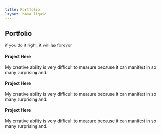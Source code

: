 ```yaml
---
title: Portfolio
layout: base.liquid
---
```


<section class="portfolio" id="portfolio">
	<div class="container">
		<h2 class="special-heading">Portfolio</h2>
		<p>if you do it right, it will las forever.</p>
		<div class="portfolio-content">
			<div class="project">
				<div class="image project-image">
					<div></div>
				</div>
				<div class="project-text">
					<h4>Project Here</h4>
					<p>
						My creative ability is very difficult to measure because it can manifest in so many
						surprising and.
					</p>
				</div>
			</div>
			<div class="project">
				<div class="image project-image">
					<div></div>
				</div>
				<div class="project-text">
					<h4>Project Here</h4>
					<p>
						My creative ability is very difficult to measure because it can manifest in so many
						surprising and.
					</p>
				</div>
			</div>
			<div class="project">
				<div class="image project-image">
					<div></div>
				</div>
				<div class="project-text">
					<h4>Project Here</h4>
					<p>
						My creative ability is very difficult to measure because it can manifest in so many
						surprising and.
					</p>
				</div>
			</div>
		</div>
	</div>
</section>
